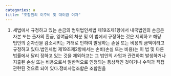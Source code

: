 ```yaml
---
categories: a
title: "조합원의 이주비 및 대여금 이자"
---
```

1. 세법에서 규정하고 있는 손금의 범위법인세법 제19조제1항에서 내국법인의 손금은 자본 또는 출자의 환급, 잉여금의 처분 및 이 법에서 규정하는 것은 제외하고 해당 법인의 순자산을 감소시키는 거래로 인하여 발생하는 손실 또는 비용의 금액이라고 규정하고 있다.법인세법 제19조제2항에서는 손비(손실 또는 비용)는 이 법 및 다른 법률에서 달리 정하고 있는 것을 제외하고는 그 법인의 사업과 관련하여 발생하거나 지출된 손실 또는 비용으로서 일반적으로 인정되는 통상적인 것이거나 수익과 직접 관련된 것으로 되어 있다.정비사업조합은 조합원을